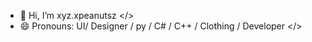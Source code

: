 - 👋 Hi, I’m xyz.xpeanutsz </>
- 😄 Pronouns: UI/ Designer / py / C# / C++ / Clothing / Developer </>

<!---
xpeanutszzz/xpeanutszzz is a ✨ special ✨ repository because its `README.md` (this file) appears on your GitHub profile.
You can click the Preview link to take a look at your changes.
--->
